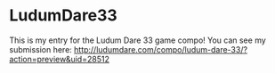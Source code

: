 # LudumDare33
This is my entry for the Ludum Dare 33 game compo! You can see my submission here:
http://ludumdare.com/compo/ludum-dare-33/?action=preview&uid=28512
